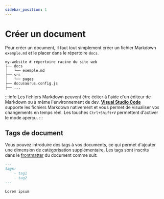 ```yaml
---
sidebar_position: 1
---
```

# Créer un document

Pour créer un document, il faut tout simplement créer un fichier Markdown `exemple.md` et le placer dans le répertoire `docs`. 

```
my-website # répertoire racine du site web
├── docs
│   └── exemple.md
├── src
│   └── pages
├── docusaurus.config.js
├── ...
```
:::info
Les fichiers Markdown peuvent être éditer à l'aide d'un éditeur de Markdown ou à même l'environnement de dev. [**Visual Studio Code**](https://code.visualstudio.com/docs/languages/markdown) supporte les fichiers Markdown nativement et vous permet de visualiser vos changements en temps réel. Les touches `Ctrl+Shift+V` permettent d'activer le mode aperçu.
:::

## Tags de document
Vous pouvez introduire des tags à vos documents, ce qui permet d'ajouter une dimension de catégorisation supplémentaire. Les tags sont inscrits dans le [frontmatter](../info-doc/fonctions-md/fonctions-md.md#frontmatter) du document comme suit:

```md title="exemple.md"
---
tags:
    - tag1
    - tag2
---

Lorem ipsum
```
